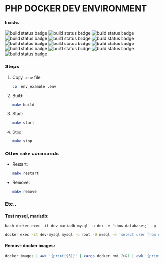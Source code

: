 # PHP DOCKER DEV ENVIRONMENT
#### Inside:

![build status badge](https://img.shields.io/badge/nginx-latest-green)
![build status badge](https://img.shields.io/badge/php--fpm-7.4-green)
![build status badge](https://img.shields.io/badge/mariadb-10.4+-green)
![build status badge](https://img.shields.io/badge/mysql-8+-green)
![build status badge](https://img.shields.io/badge/mongodb-4.2-green)
![build status badge](https://img.shields.io/badge/redis-5+-green)
![build status badge](https://img.shields.io/badge/adminer-tool-blue)
![build status badge](https://img.shields.io/badge/phpmyadmin-tool-blue)
![build status badge](https://img.shields.io/badge/Elastik-coming_soon-yellow)
![build status badge](https://img.shields.io/badge/RabbitMQ-coming_soon-yellow)
![build status badge](https://img.shields.io/badge/Kafka-coming_soon-yellow)
![build status badge](https://img.shields.io/badge/Apache-coming_soon-yellow)
![build status badge](https://img.shields.io/badge/monitoring-coming_soon-yellow)

### Steps
1. Copy `.env` file:
    ```bash
    cp .env_example .env
    ```

2. Build:
    ```bash
    make build
    ```

3. Start:
    ```bash
    make start
    ```

4. Stop:
    ```bash
    make stop
    ```
### Other `make` commands
- Restart:
    ```bash
    make restart
    ```

- Remove:
    ```bash
    make remove
    ```


### Etc..

#### Test mysql, mariadb:
```
bash docker exec -it dev-mariadb mysql -u dev -e 'show databases;' -p
```
```bash
docker exec -it dev-mysql mysql -u root -D mysql -e 'select user from user;' -p
```

#### Remove docker images:
```bash
docker images | awk '{print($3)}' | xargs docker rmi 2>&1 | awk '{print($21)}' | xargs docker rm
```



